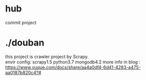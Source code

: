 # hub

commit project

# ./douban 

this project is crawler project by Scrapy.  
envir config: scrapy1.5 python3.7 mongodb4.2 
more info in blog : https://www.yuque.com/docs/share/aa4a0df4-6d41-4283-a475-aa0187b820c4?#